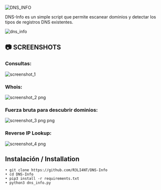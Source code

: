 ![DNS_INFO](https://user-images.githubusercontent.com/75953873/151619612-d45bd62d-f062-4b06-b4a8-848195e4a1bb.png)

DNS-Info es un simple script que permite escanear dominios y detectar los tipos de registros DNS existentes.

![dns_info](https://user-images.githubusercontent.com/75953873/151618115-4ebc999f-2d61-4a27-8caa-d6948267576f.png)


## 📷 SCREENSHOTS

### Consultas:
![screenshot_1](https://user-images.githubusercontent.com/75953873/151618294-ddbb6242-6f7a-4fcc-8cf9-413993685861.png)


### Whois:
![screenshot_2 png](https://user-images.githubusercontent.com/75953873/151618331-38437e57-249c-430f-bc86-d4d777565f0d.png)


### Fuerza bruta para descubrir dominios:
![screenshot_3 png png](https://user-images.githubusercontent.com/75953873/151618400-f56073f6-a546-41a0-b741-2f28dc386654.png)


### Reverse IP Lookup:
![screenshot_4 png](https://user-images.githubusercontent.com/75953873/151618513-a2e1d0f4-af99-4e21-bbfc-7569dc49fd5a.png)


## Instalación / Installation

```
• git clone https://github.com/R3LI4NT/DNS-Info
• cd DNS-Info
• pip3 install -r requirements.txt
• python3 dns_info.py
```

